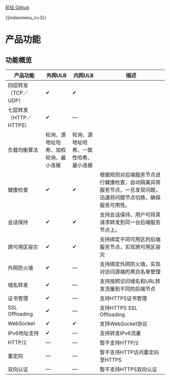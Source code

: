 [前往 Github](https://github.com/UCloudDocs/UCloud-document/tree/master/network/ulb)

{{indexmenu_n>3}}

# 产品功能

## 功能概览

| 产品功能 | 外网ULB | 内网ULB | 描述 |
| --- | --- | --- | --- |
| 四层转发（TCP／UDP） | ✔ | ✔ |  |
| 七层转发（HTTP／HTTPS） | ✔ | — |  |
| 负载均衡算法 | 轮询、源地址哈希、加权轮询、最小连接 | 轮询、源地址哈希、一致性哈希、最小连接 |  |
| 健康检查 | ✔ | ✔ | 根据规则对后端服务节点进行健康检查，自动隔离异常服务节点，一旦发现问题，迅速将问题节点切换，确保服务可用性。 |
| 会话保持 | ✔ | ✔ | 支持会话保持，用户可将其请求转发到同一台后端服务节点上。 |
| 跨可用区容灾 | ✔ | ✔ | 支持绑定不同可用区的后端服务节点，实现跨可用区容灾 |
| 外网防火墙 | ✔ | — | 支持绑定外网防火墙，实现对访问源端的黑白名单管理 |
| 域名转发 | ✔ | — | 支持按照访问域名和URL转发流量到不同的后端节点 |
| 证书管理 | ✔ | — | 支持HTTPS证书管理 |
| SSL Offloading | ✔ | — | 支持HTTPS SSL Offloading |
| WebSocket | ✔ | ✔ | 支持WebSocket协议 |
| IPv6地址支持 | ✔ | — | 支持转发IPv6流量 |
| HTTP/2 | — | — | 暂不支持HTTP/2 |
| 重定向 | — | — | 暂不支持HTTP访问重定向至HTTPS |
| 双向认证 | — | — | 暂不支持HTTPS双向认证 |

